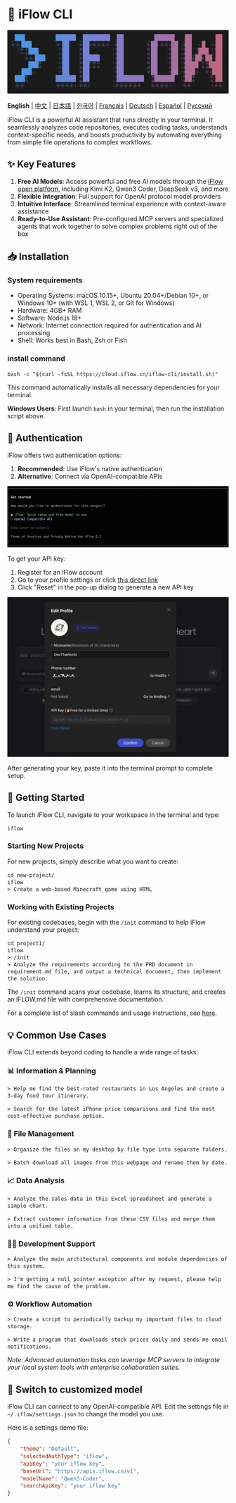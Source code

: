 # 🤖 iFlow CLI
![iFlow CLI Screenshot](./assets/iflow-cli.jpg)

**English** | [中文](README_CN.md) | [日本語](README_JA.md) | [한국어](README_KO.md) | [Français](README_FR.md) | [Deutsch](README_DE.md) | [Español](README_ES.md) | [Русский](README_RU.md)

iFlow CLI is a powerful AI assistant that runs directly in your terminal. It seamlessly analyzes code repositories, executes coding tasks, understands context-specific needs, and boosts productivity by automating everything from simple file operations to complex workflows.

## ✨ Key Features

1. **Free AI Models**: Access powerful and free AI models through the [iFlow open platform](https://docs.iflow.cn/en/docs), including Kimi K2, Qwen3 Coder, DeepSeek v3, and more
2. **Flexible Integration**: Full support for OpenAI protocol model providers
3. **Intuitive Interface**: Streamlined terminal experience with context-aware assistance
4. **Ready-to-Use Assistant**: Pre-configured MCP servers and specialized agents that work together to solve complex problems right out of the box

## 📥 Installation

### System requirements
- Operating Systems: macOS 10.15+, Ubuntu 20.04+/Debian 10+, or Windows 10+ (with WSL 1, WSL 2, or Git for Windows)
- Hardware: 4GB+ RAM
- Software: Node.js 18+
- Network: Internet connection required for authentication and AI processing
- Shell: Works best in Bash, Zsh or Fish

### install command
```shell
bash -c "$(curl -fsSL https://cloud.iflow.cn/iflow-cli/install.sh)"
```

This command automatically installs all necessary dependencies for your terminal.

**Windows Users**: First launch `bash` in your terminal, then run the installation script above.

## 🔑 Authentication

iFlow offers two authentication options:

1. **Recommended**: Use iFlow's native authentication
2. **Alternative**: Connect via OpenAI-compatible APIs

![iFlow CLI Login](./assets/login.jpg)

To get your API key:
1. Register for an iFlow account
2. Go to your profile settings or click [this direct link](https://iflow.cn/?open=setting)
3. Click "Reset" in the pop-up dialog to generate a new API key

![iFlow Profile Settings](./assets/profile-settings.jpg)

After generating your key, paste it into the terminal prompt to complete setup.

## 🚀 Getting Started

To launch iFlow CLI, navigate to your workspace in the terminal and type:

```shell
iflow
```

### Starting New Projects

For new projects, simply describe what you want to create:

```shell
cd new-project/
iflow
> Create a web-based Minecraft game using HTML
```

### Working with Existing Projects

For existing codebases, begin with the `/init` command to help iFlow understand your project:

```shell
cd project1/
iflow
> /init
> Analyze the requirements according to the PRD document in requirement.md file, and output a technical document, then implement the solution.
```

The `/init` command scans your codebase, learns its structure, and creates an IFLOW.md file with comprehensive documentation.

For a complete list of slash commands and usage instructions, see [here](./i18/en/commands.md).

## 💡 Common Use Cases

iFlow CLI extends beyond coding to handle a wide range of tasks:

### 📊 Information & Planning

```text
> Help me find the best-rated restaurants in Los Angeles and create a 3-day food tour itinerary.
```

```text
> Search for the latest iPhone price comparisons and find the most cost-effective purchase option.
```

### 📁 File Management

```text
> Organize the files on my desktop by file type into separate folders.
```

```text
> Batch download all images from this webpage and rename them by date.
```

### 📈 Data Analysis

```text
> Analyze the sales data in this Excel spreadsheet and generate a simple chart.
```

```text
> Extract customer information from these CSV files and merge them into a unified table.
```

### 👨‍💻 Development Support

```text
> Analyze the main architectural components and module dependencies of this system.
```

```text
> I'm getting a null pointer exception after my request, please help me find the cause of the problem.
```

### ⚙️ Workflow Automation

```text
> Create a script to periodically backup my important files to cloud storage.
```

```text
> Write a program that downloads stock prices daily and sends me email notifications.
```

*Note: Advanced automation tasks can leverage MCP servers to integrate your local system tools with enterprise collaboration suites.*

## 🔧 Switch to customized model

iFlow CLI can connect to any OpenAI-compatible API. Edit the settings file in `~/.iflow/settings.json` to change the model you use.

Here is a settings demo file:
```json
{
    "theme": "Default",
    "selectedAuthType": "iflow",
    "apiKey": "your iflow key",
    "baseUrl": "https://apis.iflow.cn/v1",
    "modelName": "Qwen3-Coder",
    "searchApiKey": "your iflow key"
}
```